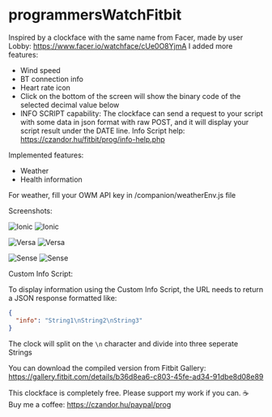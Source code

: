 # programmersWatchFitbit

Inspired by a clockface with the same name from Facer, made by user Lobby: https://www.facer.io/watchface/cUe0O8YjmA
I added more features:
- Wind speed
- BT connection info
- Heart rate icon
- Click on the bottom of the screen will show the binary code of the selected decimal value below
- INFO SCRIPT capability: The clockface can send a request to your script with some data in json format with raw POST, and it will display your script result under the DATE line. Info Script help: https://czandor.hu/fitbit/prog/info-help.php

Implemented features:
- Weather
- Health information


For weather, fill your OWM API key in /companion/weatherEnv.js file

Screenshots:

![Ionic](https://github.com/czandor/programmersWatchFitbit/blob/main/screenshots/ionic/Programmer's-Watch-screenshot%20(1).png?raw=true)
![Ionic](https://github.com/czandor/programmersWatchFitbit/blob/main/screenshots/ionic/Programmer's-Watch-screenshot%20(2).png?raw=true)

![Versa](https://github.com/czandor/programmersWatchFitbit/blob/main/screenshots/versa/Programmer's-Watch-screenshot%20(1).png?raw=true)
![Versa](https://github.com/czandor/programmersWatchFitbit/blob/main/screenshots/versa/Programmer's-Watch-screenshot%20(2).png?raw=true)

![Sense](https://github.com/czandor/programmersWatchFitbit/blob/main/screenshots/sense/Programmer's-Watch-screenshot%20(1).png?raw=true)
![Sense](https://github.com/czandor/programmersWatchFitbit/blob/main/screenshots/sense/Programmer's-Watch-screenshot%20(2).png?raw=true)

Custom  Info Script:  

To display information using the Custom Info Script, the URL needs to return a JSON response formatted like:

```json
{
  "info": "String1\nString2\nString3"
}

```
The clock will split on the `\n` character and divide into three seperate Strings

You can download the compiled version from Fitbit Gallery:
https://gallery.fitbit.com/details/b36d8ea6-c803-45fe-ad34-91dbe8d08e89

This clockface is completely free. Please support my work if you can.
☕ Buy me a coffee: https://czandor.hu/paypal/prog

